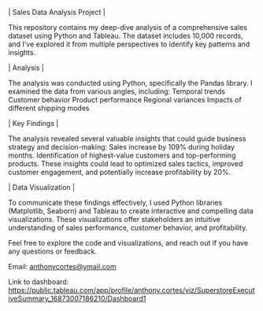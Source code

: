 | Sales Data Analysis Project |

This repository contains my deep-dive analysis of a comprehensive sales dataset using Python and Tableau. The dataset includes 10,000 records, and I've explored it from multiple perspectives to identify key patterns and insights.


| Analysis |

The analysis was conducted using Python, specifically the Pandas library. I examined the data from various angles, including:
Temporal trends
Customer behavior
Product performance
Regional variances
Impacts of different shipping modes

| Key Findings |

The analysis revealed several valuable insights that could guide business strategy and decision-making:
Sales increase by 109% during holiday months.
Identification of highest-value customers and top-performing products.
These insights could lead to optimized sales tactics, improved customer engagement, and potentially increase profitability by 20%.

| Data Visualization |

To communicate these findings effectively, I used Python libraries (Matplotlib, Seaborn) and Tableau to create interactive and compelling data visualizations. These visualizations offer stakeholders an intuitive understanding of sales performance, customer behavior, and profitability.

Feel free to explore the code and visualizations, and reach out if you have any questions or feedback.

Email: anthonycortes@ymail.com

Link to dashboard: https://public.tableau.com/app/profile/anthony.cortes/viz/SuperstoreExecutiveSummary_16873007186210/Dashboard1
